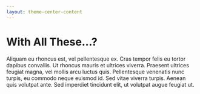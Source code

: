 ```yaml
---
layout: theme-center-content
---
```


# With All These...?

Aliquam eu rhoncus est, vel pellentesque ex. Cras tempor felis eu tortor dapibus convallis. Ut rhoncus mauris et ultrices viverra. Praesent ultrices feugiat magna, vel mollis arcu luctus quis. Pellentesque venenatis nunc turpis, eu commodo neque euismod id. Sed vitae viverra turpis. Aenean quis volutpat ante. Sed imperdiet tincidunt elit, ut volutpat augue feugiat ut.